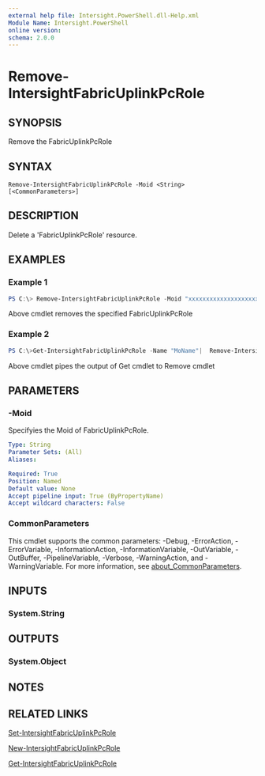 ```yaml
---
external help file: Intersight.PowerShell.dll-Help.xml
Module Name: Intersight.PowerShell
online version:
schema: 2.0.0
---
```


# Remove-IntersightFabricUplinkPcRole

## SYNOPSIS
Remove the FabricUplinkPcRole

## SYNTAX

```
Remove-IntersightFabricUplinkPcRole -Moid <String> [<CommonParameters>]
```

## DESCRIPTION
Delete a &apos;FabricUplinkPcRole&apos; resource.

## EXAMPLES

### Example 1
```powershell
PS C:\> Remove-IntersightFabricUplinkPcRole -Moid "xxxxxxxxxxxxxxxxxxxxxxxxxxx"
```
Above cmdlet removes the specified FabricUplinkPcRole 

### Example 2
```powershell
PS C:\>Get-IntersightFabricUplinkPcRole -Name "MoName"|  Remove-IntersightFabricUplinkPcRole
```
Above cmdlet pipes the output of Get cmdlet to Remove cmdlet

## PARAMETERS

### -Moid
Specifyies the Moid of FabricUplinkPcRole.

```yaml
Type: String
Parameter Sets: (All)
Aliases:

Required: True
Position: Named
Default value: None
Accept pipeline input: True (ByPropertyName)
Accept wildcard characters: False
```

### CommonParameters
This cmdlet supports the common parameters: -Debug, -ErrorAction, -ErrorVariable, -InformationAction, -InformationVariable, -OutVariable, -OutBuffer, -PipelineVariable, -Verbose, -WarningAction, and -WarningVariable. For more information, see [about_CommonParameters](http://go.microsoft.com/fwlink/?LinkID=113216).

## INPUTS

### System.String

## OUTPUTS

### System.Object
## NOTES

## RELATED LINKS

[Set-IntersightFabricUplinkPcRole](./Set-IntersightFabricUplinkPcRole.md)

[New-IntersightFabricUplinkPcRole](./New-IntersightFabricUplinkPcRole.md)

[Get-IntersightFabricUplinkPcRole](./Get-IntersightFabricUplinkPcRole.md)

